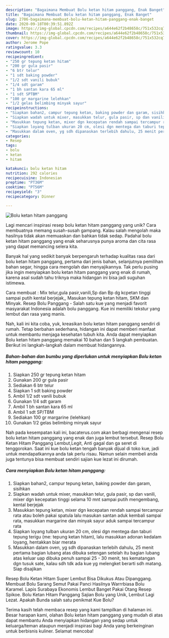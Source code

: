 ```yaml
---
description: "Bagaimana Membuat Bolu ketan hitam panggang, Enak Banget"
title: "Bagaimana Membuat Bolu ketan hitam panggang, Enak Banget"
slug: 2706-bagaimana-membuat-bolu-ketan-hitam-panggang-enak-banget
date: 2020-09-18T00:39:51.892Z
image: https://img-global.cpcdn.com/recipes/a644e62f2b48658c/751x532cq70/bolu-ketan-hitam-panggang-foto-resep-utama.jpg
thumbnail: https://img-global.cpcdn.com/recipes/a644e62f2b48658c/751x532cq70/bolu-ketan-hitam-panggang-foto-resep-utama.jpg
cover: https://img-global.cpcdn.com/recipes/a644e62f2b48658c/751x532cq70/bolu-ketan-hitam-panggang-foto-resep-utama.jpg
author: Jerome Pope
ratingvalue: 3.3
reviewcount: 10
recipeingredient:
- "250 gr tepung ketan hitam"
- "200 gr gula pasir"
- "6 btr telur"
- "1 sdt baking powder"
- "1/2 sdt vanili bubuk"
- "1/4 sdt garam"
- "1 bh santan kara 65 ml"
- "1 sdt SPTBM"
- "100 gr margarine lelehkan"
- "1/2 gelas belimbing minyak sayur"
recipeinstructions:
- "Siapkan bahan2, campur tepung ketan, baking powder dan garam, sisihkan"
- "Siapkan wadah untuk mixer, masukkan telur, gula pasir, sp dan vanili, mixer dgn kecepatan tinggi selama 10 mnt sampai putih mengembang, kental berjejak"
- "Masukkan tepung ketan, mixer dgn kecepatan rendah sampai tercampur rata atau boleh pakai spatula lalu masukan santan aduk kembali sampai rata, masukkan margarine dan minyak sayur aduk sampai tercampur rata"
- "Siapkan loyang tulban ukuran 20 cm, olesi dgn mentega dan taburi tepung terigu (me: tepung ketan hitam), lalu masukkan adonan kedalam loyang, hentakkan biar merata"
- "Masukkan dalam oven, yg sdh dipanaskan terlebih dahulu, 25 menit pertama bagian lubang atas dibuka setengan setelah itu bagian lubang atas keluar uap dibuka penuh sampai 25 - 30 menit, tes kematangan dgn tusuk sate, kalau sdh tdk ada kue yg melengket berarti sdh matang. Siap disajikan"
categories:
- Resep
tags:
- bolu
- ketan
- hitam

katakunci: bolu ketan hitam 
nutrition: 292 calories
recipecuisine: Indonesian
preptime: "PT36M"
cooktime: "PT56M"
recipeyield: "3"
recipecategory: Dinner

---
```



![Bolu ketan hitam panggang](https://img-global.cpcdn.com/recipes/a644e62f2b48658c/751x532cq70/bolu-ketan-hitam-panggang-foto-resep-utama.jpg)

Lagi mencari inspirasi resep bolu ketan hitam panggang yang unik? Cara membuatnya memang susah-susah gampang. Kalau salah mengolah maka hasilnya tidak akan memuaskan dan bahkan tidak sedap. Padahal bolu ketan hitam panggang yang enak seharusnya punya aroma dan cita rasa yang dapat memancing selera kita.

Banyak hal yang sedikit banyak berpengaruh terhadap kualitas rasa dari bolu ketan hitam panggang, pertama dari jenis bahan, selanjutnya pemilihan bahan segar, hingga cara mengolah dan menyajikannya. Tak perlu pusing jika ingin menyiapkan bolu ketan hitam panggang yang enak di rumah, karena asal sudah tahu triknya maka hidangan ini bisa jadi suguhan istimewa.

Cara membuat : Mix telur,gula pasir,vanili,Sp dan Bp dg kcpetan tinggi sampai putih kental berjejak,, Masukan tepung ketan hitam, SKM dan Minyak. Resep Bolu Panggang - Salah satu kue yang menjadi favorit masyarakat Indonesia adalah bolu panggang. Kue ini memiliki tekstur yang lembut dan rasa yang manis.


Nah, kali ini kita coba, yuk, kreasikan bolu ketan hitam panggang sendiri di rumah. Tetap berbahan sederhana, hidangan ini dapat memberi manfaat untuk membantu menjaga kesehatan tubuh kita. Anda dapat menyiapkan Bolu ketan hitam panggang memakai 10 bahan dan 5 langkah pembuatan. Berikut ini langkah-langkah dalam membuat hidangannya.

<!--inarticleads1-->

##### Bahan-bahan dan bumbu yang diperlukan untuk menyiapkan Bolu ketan hitam panggang:

1. Siapkan 250 gr tepung ketan hitam
1. Gunakan 200 gr gula pasir
1. Sediakan 6 btr telur
1. Siapkan 1 sdt baking powder
1. Ambil 1/2 sdt vanili bubuk
1. Gunakan 1/4 sdt garam
1. Ambil 1 bh santan kara 65 ml
1. Ambil 1 sdt SP/TBM
1. Sediakan 100 gr margarine (lelehkan)
1. Gunakan 1/2 gelas belimbing minyak sayur


Nah pada kesempatan kali ini, bacaterus.com akan berbagi mengenai resep bolu ketan hitam panggang yang enak dan juga lembut tersebut. Resep Bolu Ketan Hitam Panggang Lembut,Legit, Anti gagal dan ga seret di tenggorokan. Saat ini kue bolu ketan tengah banyak dijual di toko kue, jadi untuk mendapatkannya anda tak perlu risau. Namun selain membeli anda juga tentunya bisa membuat sendiri sajian kue lezat ini dirumah. 

<!--inarticleads2-->

##### Cara menyiapkan Bolu ketan hitam panggang:

1. Siapkan bahan2, campur tepung ketan, baking powder dan garam, sisihkan
1. Siapkan wadah untuk mixer, masukkan telur, gula pasir, sp dan vanili, mixer dgn kecepatan tinggi selama 10 mnt sampai putih mengembang, kental berjejak
1. Masukkan tepung ketan, mixer dgn kecepatan rendah sampai tercampur rata atau boleh pakai spatula lalu masukan santan aduk kembali sampai rata, masukkan margarine dan minyak sayur aduk sampai tercampur rata
1. Siapkan loyang tulban ukuran 20 cm, olesi dgn mentega dan taburi tepung terigu (me: tepung ketan hitam), lalu masukkan adonan kedalam loyang, hentakkan biar merata
1. Masukkan dalam oven, yg sdh dipanaskan terlebih dahulu, 25 menit pertama bagian lubang atas dibuka setengan setelah itu bagian lubang atas keluar uap dibuka penuh sampai 25 - 30 menit, tes kematangan dgn tusuk sate, kalau sdh tdk ada kue yg melengket berarti sdh matang. Siap disajikan


Resep Bolu Ketan Hitam Super Lembut Bisa Dikukus Atau Dipanggang. Membuat Bolu Sarang Semut Pakai Panci Hasilnya Warrrbiasa Bolu Karamel. Lapis Surabaya Ekonomis Lembut Banget Pakai Otang Resep Spikoe. Bolu Ketan Hitam Panggang Sajian Bolu yang Unik, Lembut Lagi Lezat. Apakah Bunda salah satu penikmat Kue Bolu? 

Terima kasih telah membaca resep yang kami tampilkan di halaman ini. Besar harapan kami, olahan Bolu ketan hitam panggang yang mudah di atas dapat membantu Anda menyiapkan hidangan yang sedap untuk keluarga/teman ataupun menjadi inspirasi bagi Anda yang berkeinginan untuk berbisnis kuliner. Selamat mencoba!
